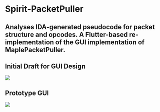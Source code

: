 # Spirit-PacketPuller
Analyses IDA-generated pseudocode for packet structure and opcodes. A Flutter-based re-implementation of the GUI implementation of MaplePacketPuller.
---
## Initial Draft for GUI Design
![](https://i.imgur.com/OMbChUD.png)

## Prototype GUI
![](https://i.imgur.com/Eh4hAcm.png)
